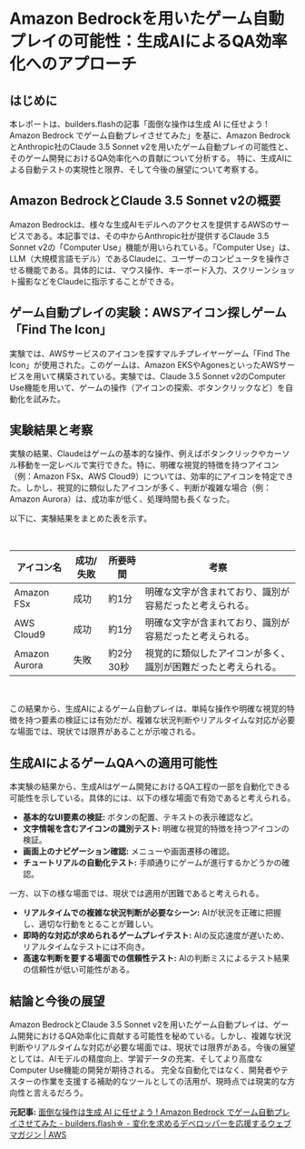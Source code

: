 # Amazon Bedrockを用いたゲーム自動プレイの可能性：生成AIによるQA効率化へのアプローチ

## はじめに

本レポートは、builders.flashの記事「面倒な操作は生成 AI に任せよう ! Amazon Bedrock でゲーム自動プレイさせてみた」を基に、Amazon BedrockとAnthropic社のClaude 3.5 Sonnet v2を用いたゲーム自動プレイの可能性と、そのゲーム開発におけるQA効率化への貢献について分析する。  特に、生成AIによる自動テストの実現性と限界、そして今後の展望について考察する。


## Amazon BedrockとClaude 3.5 Sonnet v2の概要

Amazon Bedrockは、様々な生成AIモデルへのアクセスを提供するAWSのサービスである。本記事では、その中からAnthropic社が提供するClaude 3.5 Sonnet v2の「Computer Use」機能が用いられている。「Computer Use」は、LLM（大規模言語モデル）であるClaudeに、ユーザーのコンピュータを操作させる機能である。具体的には、マウス操作、キーボード入力、スクリーンショット撮影などをClaudeに指示することができる。


## ゲーム自動プレイの実験：AWSアイコン探しゲーム「Find The Icon」

実験では、AWSサービスのアイコンを探すマルチプレイヤーゲーム「Find The Icon」が使用された。このゲームは、Amazon EKSやAgonesといったAWSサービスを用いて構築されている。実験では、Claude 3.5 Sonnet v2のComputer Use機能を用いて、ゲームの操作（アイコンの探索、ボタンクリックなど）を自動化を試みた。


## 実験結果と考察

実験の結果、Claudeはゲームの基本的な操作、例えばボタンクリックやカーソル移動を一定レベルで実行できた。特に、明確な視覚的特徴を持つアイコン（例：Amazon FSx、AWS Cloud9）については、効率的にアイコンを特定できた。しかし、視覚的に類似したアイコンが多く、判断が複雑な場合（例：Amazon Aurora）は、成功率が低く、処理時間も長くなった。

以下に、実験結果をまとめた表を示す。

<br>

| アイコン名       | 成功/失敗 | 所要時間 | 考察                                                                     |
|---------------|---------|---------|--------------------------------------------------------------------------|
| Amazon FSx     | 成功     | 約1分    | 明確な文字が含まれており、識別が容易だったと考えられる。                     |
| AWS Cloud9     | 成功     | 約1分    | 明確な文字が含まれており、識別が容易だったと考えられる。                     |
| Amazon Aurora   | 失敗     | 約2分30秒 | 視覚的に類似したアイコンが多く、識別が困難だったと考えられる。                 |


<br>

この結果から、生成AIによるゲーム自動プレイは、単純な操作や明確な視覚的特徴を持つ要素の検証には有効だが、複雑な状況判断やリアルタイムな対応が必要な場面では、現状では限界があることが示唆される。


## 生成AIによるゲームQAへの適用可能性

本実験の結果から、生成AIはゲーム開発におけるQA工程の一部を自動化できる可能性を示している。具体的には、以下の様な場面で有効であると考えられる。

* **基本的なUI要素の検証:** ボタンの配置、テキストの表示確認など。
* **文字情報を含むアイコンの識別テスト:**  明確な視覚的特徴を持つアイコンの検証。
* **画面上のナビゲーション確認:** メニューや画面遷移の確認。
* **チュートリアルの自動化テスト:**  手順通りにゲームが進行するかどうかの確認。


一方、以下の様な場面では、現状では適用が困難であると考えられる。

* **リアルタイムでの複雑な状況判断が必要なシーン:**  AIが状況を正確に把握し、適切な行動をとることが難しい。
* **即時的な対応が求められるゲームプレイテスト:**  AIの反応速度が遅いため、リアルタイムなテストには不向き。
* **高速な判断を要する場面での信頼性テスト:**  AIの判断ミスによるテスト結果の信頼性が低い可能性がある。


## 結論と今後の展望

Amazon BedrockとClaude 3.5 Sonnet v2を用いたゲーム自動プレイは、ゲーム開発におけるQA効率化に貢献する可能性を秘めている。しかし、複雑な状況判断やリアルタイムな対応が必要な場面では、現状では限界がある。今後の展望としては、AIモデルの精度向上、学習データの充実、そしてより高度なComputer Use機能の開発が期待される。  完全な自動化ではなく、開発者やテスターの作業を支援する補助的なツールとしての活用が、現時点では現実的な方向性と言えるだろう。


**元記事:** [面倒な操作は生成 AI に任せよう ! Amazon Bedrock でゲーム自動プレイさせてみた - builders.flash☆ - 変化を求めるデベロッパーを応援するウェブマガジン | AWS](https://aws.amazon.com/jp/builders-flash/202502/bedrock-game-auto-play/)